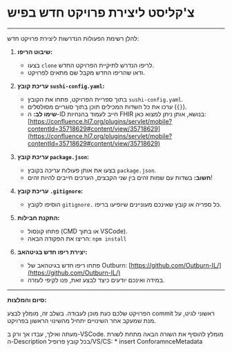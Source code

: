 # צ'קליסט ליצירת פרויקט חדש בפיש

---

להלן רשימת הפעולות הנדרשות ליצירת פרויקט חדש:

1.  **שיבוט הריפו:**
    * בצעו `clone` לריפו הנדרש לתיקיית הפרויקט החדש.
    * ודאו שהריפו החדש מקבל שם מתאים לפרויקט.

2.  **עריכת קובץ `sushi-config.yaml`:**
    * בתוך ספריית הפרויקט, פתחו את הקובץ `sushi-config.yaml`.
    * ערכו את כל השדות המכילים תוכן בתוך סוגריים מסולסלים (`{}`).
    * **שימו לב:** ה-ID חייב לעמוד בהנחיות FHIR בנושא, אותן ניתן למצוא כאן: [https://confluence.hl7.org/plugins/servlet/mobile?contentId=35718629#content/view/35718629](https://confluence.hl7.org/plugins/servlet/mobile?contentId=35718629#content/view/35718629)

3.  **עריכת קובץ `package.json`:**
    * בצעו את אותן פעולות עריכה בקובץ `package.json`.
    * **חשוב:** בשדות עם שמות זהים בין שני הקבצים, הערכים חייבים להיות זהים!

4.  **עריכת קובץ `.gitignore`:**
    * הוסיפו לקובץ `gitignore.` כל ספריה או קובץ שאינכם מעוניינים שיופיעו בריפו.

5.  **התקנת חבילות:**
    * פתחו קונסול (CMD או בתוך VSCode).
    * הריצו את הפקודה הבאה: `npm install`

6.  **יצירת ריפו חדש בגיטהאב:**
    * פתחו ריפו חדש בגיטהאב של Outburn: [https://github.com/Outburn-IL/](https://github.com/Outburn-IL/)
    * במידה ואינכם יודעים כיצד לבצע זאת, פנו לקיפי לעזרה.

---

**סיום והמלצות:**

הפרויקט שלכם כעת מוכן לעבודה. בשלב זה, מומלץ לבצע commit ראשוני לגיט, על מנת שמעקב אחר השינויים יתחיל מהשינוי הראשון בפרויקט.

מעתה ואילך, עבדו אך ורק ב-VSCode. מומלץ להוסיף את השורה הבאה מתחת לשורת ה-Description בכל קובץ פרופיל/VS/CS:
\* insert ConforamnceMetadata
